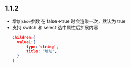 ## 1.1.2

- 增加`show`参数 在 false->true 时会渲染一次，默认为 true
- 支持 switch 和 select 选中属性后扩展内容
  ```json
  children:{
    value1:{
        type:'string',
        title: "地址",
    }
  }
  ```
